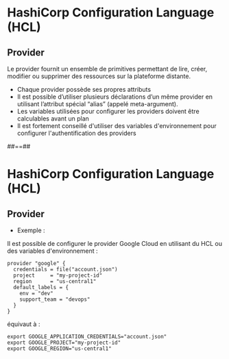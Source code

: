 
# HashiCorp Configuration Language (HCL)

## Provider

Le provider fournit un ensemble de primitives permettant de lire, créer, modifier ou supprimer des ressources sur la plateforme distante.

* Chaque provider possède ses propres attributs
* Il est possible d’utiliser plusieurs déclarations d’un même provider en utilisant l’attribut spécial “alias” (appelé meta-argument).
* Les variables utilisées pour configurer les providers doivent être calculables avant un plan
* Il est fortement conseillé d'utiliser des variables d'environnement pour configurer l'authentification des providers

##==##
<!-- .slide: class="with-code-bg-dark" -->

# HashiCorp Configuration Language (HCL)

## Provider

* Exemple :

Il est possible de configurer le provider Google Cloud en utilisant du HCL ou des variables d'environnement :

```hcl-terraform
provider "google" {
  credentials = file("account.json")
  project     = "my-project-id"
  region      = "us-central1"
  default_labels = {
    env = "dev"
    support_team = "devops"
  }
}
```

équivaut à :

```
export GOOGLE_APPLICATION_CREDENTIALS="account.json"
export GOOGLE_PROJECT="my-project-id"
export GOOGLE_REGION="us-central1"
```
